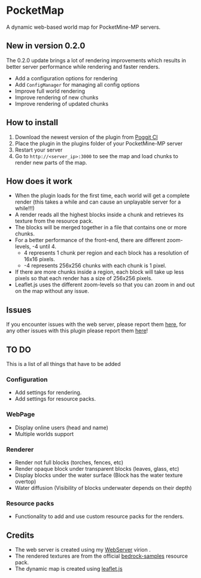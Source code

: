 # PocketMap

A dynamic web-based world map for PocketMine-MP servers.

## New in version 0.2.0
The 0.2.0 update brings a lot of rendering improvements which results in better server performance while rendering and faster renders.
- Add a configuration options for rendering
- Add `ConfigManager` for managing all config options
- Improve full world rendering
- Improve rendering of new chunks
- Improve rendering of updated chunks

## How to install
1. Download the newest version of the plugin from [Poggit CI](https://poggit.pmmp.io/ci/Hebbinkpro/PocketMap)
2. Place the plugin in the plugins folder of your PocketMine-MP server
3. Restart your server
4. Go to `http://<server_ip>:3000` to see the map and load chunks to render new parts of the map.

## How does it work
- When the plugin loads for the first time, each world will get a complete render (this takes a while and can cause an unplayable server for a while!!!)
- A render reads all the highest blocks inside a chunk and retrieves its texture from the resource pack. 
- The blocks will be merged together in a file that contains one or more chunks. 
- For a better performance of the front-end, there are different zoom-levels, -4 until 4.
  - 4 represents 1 chunk per region and each block has a resolution of 16x16 pixels.
  - -4 represents 256x256 chunks with each chunk is 1 pixel.
- If there are more chunks inside a region, each block will take up less pixels so that each render has a size of 256x256 pixels.
- Leaflet.js uses the different zoom-levels so that you can zoom in and out on the map without any issue.

## Issues
If you encounter issues with the web server, please report them [here](https://github.com/Hebbinkpro/pmmp-webserver/issues), for any other issues with this plugin please report them [here](https://github.com/Hebbinkpro/PocketMap/issues)!

## TO DO
This is a list of all things that have to be added
### Configuration
- Add settings for rendering.
- Add settings for resource packs.

### WebPage
- Display online users (head and name)
- Multiple worlds support

### Renderer
- Render not full blocks (torches, fences, etc)
- Render opaque block under transparent blocks (leaves, glass, etc)
- Display blocks under the water surface (Block has the water texture overtop)
- Water diffusion (Visibility of blocks underwater depends on their depth)

### Resource packs
- Functionality to add and use custom resource packs for the renders.

## Credits
- The web server is created using my [WebServer](https://github.com/Hebbinkpro/pmmp-webserver) virion .
- The rendered textures are from the official [bedrock-samples](https://github.com/Mojang/bedrock-samples) resource pack.
- The dynamic map is created using [leaflet.js](https://leafletjs.com/)